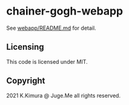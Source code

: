 # chainer-gogh-webapp

See [webapp/README.md](https://github.com/dotnsf/chainer-gogh-webapp/blob/main/webapp/README.md) for detail.


## Licensing

This code is licensed under MIT.


## Copyright

2021 K.Kimura @ Juge.Me all rights reserved.

